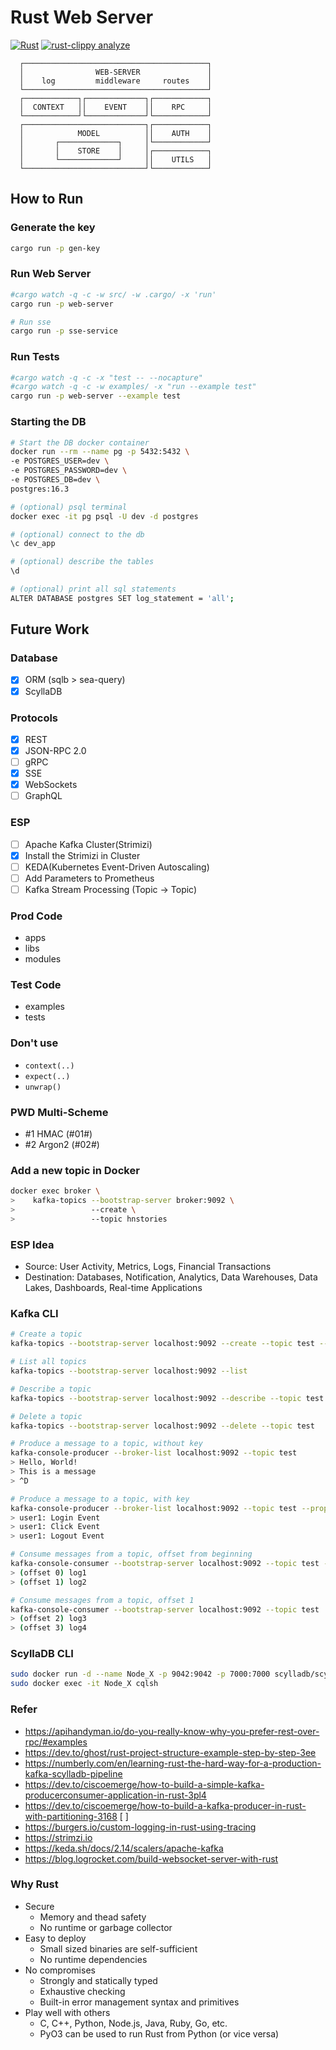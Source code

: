 # Rust Web Server

[![Rust](https://github.com/bloomingFlower/axum_backend/actions/workflows/rust.yml/badge.svg)](https://github.com/bloomingFlower/axum_backend/actions/workflows/rust.yml)
[![rust-clippy analyze](https://github.com/bloomingFlower/axum_backend/actions/workflows/rust-clippy.yml/badge.svg)](https://github.com/bloomingFlower/axum_backend/actions/workflows/rust-clippy.yml)

```plaintext
  ┌─────────────────────────────────────────┐
  │                WEB-SERVER               │
  │    log         middleware     routes    │
  └─────────────────────────────────────────┘
  ┌────────────┐┌─────────────┐┌────────────┐
  │  CONTEXT   ││    EVENT    ││    RPC     │
  └────────────┘└─────────────┘└────────────┘
  ┌───────────────────────────┐┌────────────┐
  │            MODEL          ││    AUTH    │
  │       ┌─────────────┐     │└────────────┘
  │       │    STORE    │     │┌────────────┐
  │       └─────────────┘     ││    UTILS   │
  └───────────────────────────┘└────────────┘
```

## How to Run

### Generate the key

```sh
cargo run -p gen-key
```

### Run Web Server

```sh
#cargo watch -q -c -w src/ -w .cargo/ -x 'run'
cargo run -p web-server

# Run sse
cargo run -p sse-service
```

### Run Tests

```sh
#cargo watch -q -c -x "test -- --nocapture"
#cargo watch -q -c -w examples/ -x "run --example test"
cargo run -p web-server --example test
```

### Starting the DB

```sh
# Start the DB docker container
docker run --rm --name pg -p 5432:5432 \
-e POSTGRES_USER=dev \
-e POSTGRES_PASSWORD=dev \
-e POSTGRES_DB=dev \
postgres:16.3

# (optional) psql terminal
docker exec -it pg psql -U dev -d postgres

# (optional) connect to the db
\c dev_app

# (optional) describe the tables
\d

# (optional) print all sql statements
ALTER DATABASE postgres SET log_statement = 'all';
```

## Future Work

### Database

- [x] ORM (sqlb > sea-query)
- [x] ScyllaDB

### Protocols

- [x] REST
- [x] JSON-RPC 2.0
- [ ] gRPC
- [x] SSE
- [x] WebSockets
- [ ] GraphQL

### ESP

- [ ] Apache Kafka Cluster(Strimizi)
- [x] Install the Strimizi in Cluster
- [ ] KEDA(Kubernetes Event-Driven Autoscaling)
- [ ] Add Parameters to Prometheus
- [ ] Kafka Stream Processing (Topic -> Topic)

### Prod Code

- apps
- libs
- modules

### Test Code

- examples
- tests

### Don't use

- `context(..)`
- `expect(..)`
- `unwrap()`

### PWD Multi-Scheme

- #1 HMAC (#01#)
- #2 Argon2 (#02#)

### Add a new topic in Docker

```sh
docker exec broker \
>    kafka-topics --bootstrap-server broker:9092 \
>                 --create \
>                 --topic hnstories
```

### ESP Idea

- Source: User Activity, Metrics, Logs, Financial Transactions
- Destination: Databases, Notification, Analytics, Data Warehouses, Data Lakes, Dashboards, Real-time Applications

### Kafka CLI

```sh
# Create a topic
kafka-topics --bootstrap-server localhost:9092 --create --topic test --partitions 1 --replication-factor 1

# List all topics
kafka-topics --bootstrap-server localhost:9092 --list

# Describe a topic
kafka-topics --bootstrap-server localhost:9092 --describe --topic test

# Delete a topic
kafka-topics --bootstrap-server localhost:9092 --delete --topic test

# Produce a message to a topic, without key
kafka-console-producer --broker-list localhost:9092 --topic test
> Hello, World!
> This is a message
> ^D

# Produce a message to a topic, with key
kafka-console-producer --broker-list localhost:9092 --topic test --property parse.key=true --property key.separator=:
> user1: Login Event
> user1: Click Event
> user1: Logout Event

# Consume messages from a topic, offset from beginning
kafka-console-consumer --bootstrap-server localhost:9092 --topic test --from-beginning
> (offset 0) log1
> (offset 1) log2

# Consume messages from a topic, offset 1
kafka-console-consumer --bootstrap-server localhost:9092 --topic test
> (offset 2) log3
> (offset 3) log4
```

### ScyllaDB CLI

```sh
sudo docker run -d --name Node_X -p 9042:9042 -p 7000:7000 scylladb/scylla:latest
sudo docker exec -it Node_X cqlsh
```

### Refer

- <https://apihandyman.io/do-you-really-know-why-you-prefer-rest-over-rpc/#examples>
- <https://dev.to/ghost/rust-project-structure-example-step-by-step-3ee>
- <https://numberly.com/en/learning-rust-the-hard-way-for-a-production-kafka-scylladb-pipeline>
- <https://dev.to/ciscoemerge/how-to-build-a-simple-kafka-producerconsumer-application-in-rust-3pl4>
- <https://dev.to/ciscoemerge/how-to-build-a-kafka-producer-in-rust-with-partitioning-3168> [ ]
- <https://burgers.io/custom-logging-in-rust-using-tracing>
- <https://strimzi.io>
- <https://keda.sh/docs/2.14/scalers/apache-kafka>
- <https://blog.logrocket.com/build-websocket-server-with-rust>

### Why Rust

- Secure
  - Memory and thead safety
  - No runtime or garbage collector
- Easy to deploy
  - Small sized binaries are self-sufficient
  - No runtime dependencies
- No compromises
  - Strongly and statically typed
  - Exhaustive checking
  - Built-in error management syntax and primitives
- Play well with others
  - C, C++, Python, Node.js, Java, Ruby, Go, etc.
  - PyO3 can be used to run Rust from Python (or vice versa)
